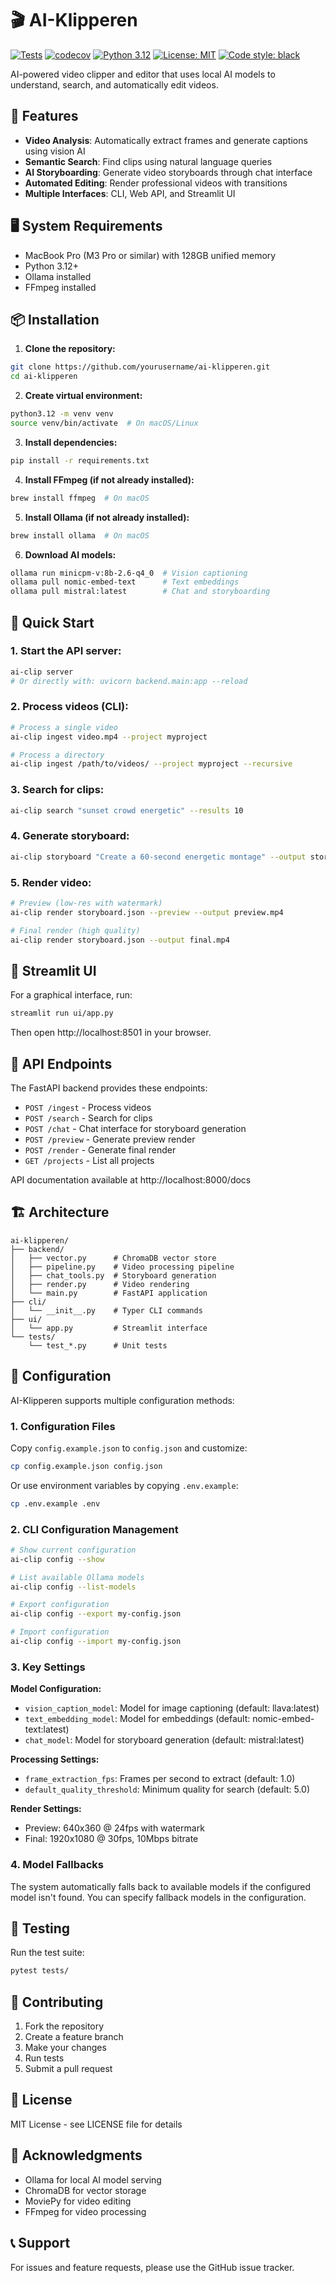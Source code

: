 # 🎬 AI-Klipperen

[![Tests](https://github.com/mikkelkrogsholm/AI-Editor/actions/workflows/tests.yml/badge.svg)](https://github.com/mikkelkrogsholm/AI-Editor/actions/workflows/tests.yml)
[![codecov](https://codecov.io/gh/mikkelkrogsholm/AI-Editor/branch/main/graph/badge.svg)](https://codecov.io/gh/mikkelkrogsholm/AI-Editor)
[![Python 3.12](https://img.shields.io/badge/python-3.12-blue.svg)](https://www.python.org/downloads/)
[![License: MIT](https://img.shields.io/badge/License-MIT-yellow.svg)](https://opensource.org/licenses/MIT)
[![Code style: black](https://img.shields.io/badge/code%20style-black-000000.svg)](https://github.com/psf/black)

AI-powered video clipper and editor that uses local AI models to understand, search, and automatically edit videos.

## 🌟 Features

- **Video Analysis**: Automatically extract frames and generate captions using vision AI
- **Semantic Search**: Find clips using natural language queries
- **AI Storyboarding**: Generate video storyboards through chat interface
- **Automated Editing**: Render professional videos with transitions
- **Multiple Interfaces**: CLI, Web API, and Streamlit UI

## 🖥️ System Requirements

- MacBook Pro (M3 Pro or similar) with 128GB unified memory
- Python 3.12+
- Ollama installed
- FFmpeg installed

## 📦 Installation

1. **Clone the repository:**
```bash
git clone https://github.com/yourusername/ai-klipperen.git
cd ai-klipperen
```

2. **Create virtual environment:**
```bash
python3.12 -m venv venv
source venv/bin/activate  # On macOS/Linux
```

3. **Install dependencies:**
```bash
pip install -r requirements.txt
```

4. **Install FFmpeg (if not already installed):**
```bash
brew install ffmpeg  # On macOS
```

5. **Install Ollama (if not already installed):**
```bash
brew install ollama  # On macOS
```

6. **Download AI models:**
```bash
ollama run minicpm-v:8b-2.6-q4_0  # Vision captioning
ollama pull nomic-embed-text      # Text embeddings  
ollama pull mistral:latest        # Chat and storyboarding
```

## 🚀 Quick Start

### 1. Start the API server:
```bash
ai-clip server
# Or directly with: uvicorn backend.main:app --reload
```

### 2. Process videos (CLI):
```bash
# Process a single video
ai-clip ingest video.mp4 --project myproject

# Process a directory
ai-clip ingest /path/to/videos/ --project myproject --recursive
```

### 3. Search for clips:
```bash
ai-clip search "sunset crowd energetic" --results 10
```

### 4. Generate storyboard:
```bash
ai-clip storyboard "Create a 60-second energetic montage" --output storyboard.json
```

### 5. Render video:
```bash
# Preview (low-res with watermark)
ai-clip render storyboard.json --preview --output preview.mp4

# Final render (high quality)
ai-clip render storyboard.json --output final.mp4
```

## 🎨 Streamlit UI

For a graphical interface, run:
```bash
streamlit run ui/app.py
```

Then open http://localhost:8501 in your browser.

## 📡 API Endpoints

The FastAPI backend provides these endpoints:

- `POST /ingest` - Process videos
- `POST /search` - Search for clips
- `POST /chat` - Chat interface for storyboard generation
- `POST /preview` - Generate preview render
- `POST /render` - Generate final render
- `GET /projects` - List all projects

API documentation available at http://localhost:8000/docs

## 🏗️ Architecture

```
ai-klipperen/
├── backend/
│   ├── vector.py      # ChromaDB vector store
│   ├── pipeline.py    # Video processing pipeline
│   ├── chat_tools.py  # Storyboard generation
│   ├── render.py      # Video rendering
│   └── main.py        # FastAPI application
├── cli/
│   └── __init__.py    # Typer CLI commands
├── ui/
│   └── app.py         # Streamlit interface
└── tests/
    └── test_*.py      # Unit tests
```

## 🔧 Configuration

AI-Klipperen supports multiple configuration methods:

### 1. Configuration Files

Copy `config.example.json` to `config.json` and customize:
```bash
cp config.example.json config.json
```

Or use environment variables by copying `.env.example`:
```bash
cp .env.example .env
```

### 2. CLI Configuration Management

```bash
# Show current configuration
ai-clip config --show

# List available Ollama models
ai-clip config --list-models

# Export configuration
ai-clip config --export my-config.json

# Import configuration
ai-clip config --import my-config.json
```

### 3. Key Settings

**Model Configuration:**
- `vision_caption_model`: Model for image captioning (default: llava:latest)
- `text_embedding_model`: Model for embeddings (default: nomic-embed-text:latest)
- `chat_model`: Model for storyboard generation (default: mistral:latest)

**Processing Settings:**
- `frame_extraction_fps`: Frames per second to extract (default: 1.0)
- `default_quality_threshold`: Minimum quality for search (default: 5.0)

**Render Settings:**
- Preview: 640x360 @ 24fps with watermark
- Final: 1920x1080 @ 30fps, 10Mbps bitrate

### 4. Model Fallbacks

The system automatically falls back to available models if the configured model isn't found. You can specify fallback models in the configuration.

## 🧪 Testing

Run the test suite:
```bash
pytest tests/
```

## 🤝 Contributing

1. Fork the repository
2. Create a feature branch
3. Make your changes
4. Run tests
5. Submit a pull request

## 📄 License

MIT License - see LICENSE file for details

## 🙏 Acknowledgments

- Ollama for local AI model serving
- ChromaDB for vector storage
- MoviePy for video editing
- FFmpeg for video processing

## 📞 Support

For issues and feature requests, please use the GitHub issue tracker.